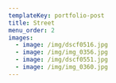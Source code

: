 ```yaml
---
templateKey: portfolio-post
title: Street
menu_order: 2
images:
  - image: /img/dscf0516.jpg
  - image: /img/img_0356.jpg
  - image: /img/dscf0551.jpg
  - image: /img/img_0360.jpg
---
```

